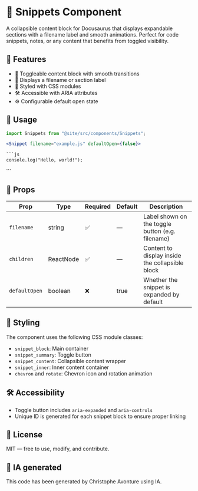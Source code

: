 # 📄 Snippets Component

A collapsible content block for Docusaurus that displays expandable sections with a filename label and smooth animations. Perfect for code snippets, notes, or any content that benefits from toggled visibility.

## 🚀 Features

* 📂 Toggleable content block with smooth transitions
* 🧩 Displays a filename or section label
* 🎨 Styled with CSS modules
* 🛠️ Accessible with ARIA attributes
* ⚙️ Configurable default open state

## 🧪 Usage

```jsx
import Snippets from "@site/src/components/Snippets";

<Snippet filename="example.js" defaultOpen={false}>

```js
console.log("Hello, world!");
```

</Snippet>
```

## 🧾 Props

| Prop | Type | Required | Default | Description |
| --- | --- | --- | --- | --- |
| `filename` | string | ✅ | — | Label shown on the toggle button (e.g. filename) |
| `children` | ReactNode | ✅ | — | Content to display inside the collapsible block |
| `defaultOpen` | boolean | ❌ | true | Whether the snippet is expanded by default |

## 🎨 Styling

The component uses the following CSS module classes:

* `snippet_block`: Main container
* `snippet_summary`: Toggle button
* `snippet_content`: Collapsible content wrapper
* `snippet_inner`: Inner content container
* `chevron` and `rotate`: Chevron icon and rotation animation

## 🛠️ Accessibility

* Toggle button includes `aria-expanded` and `aria-controls`
* Unique ID is generated for each snippet block to ensure proper linking

## 📄 License

MIT — free to use, modify, and contribute.

## 💬 IA generated

This code has been generated by Christophe Avonture using IA.
